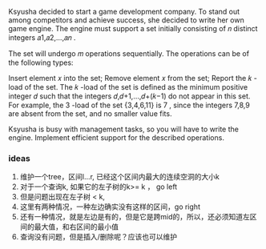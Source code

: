 Ksyusha decided to start a game development company. To stand out among competitors and achieve success, she decided to write her own game engine. The engine must support a set initially consisting of 𝑛
 distinct integers 𝑎1,𝑎2,…,𝑎𝑛
.

The set will undergo 𝑚
 operations sequentially. The operations can be of the following types:

Insert element 𝑥
 into the set;
Remove element 𝑥
 from the set;
Report the 𝑘
-load of the set.
The 𝑘
-load of the set is defined as the minimum positive integer 𝑑
 such that the integers 𝑑,𝑑+1,…,𝑑+(𝑘−1)
 do not appear in this set. For example, the 3
-load of the set {3,4,6,11}
 is 7
, since the integers 7,8,9
 are absent from the set, and no smaller value fits.

Ksyusha is busy with management tasks, so you will have to write the engine. Implement efficient support for the described operations.

### ideas
1. 维护一个tree，区间l...r, 已经这个区间内最大的连续空洞的大小k
2. 对于一个查询k, 如果它的左子树的k>= k ， go left
3. 但是问题出现在左子树 < k, 
4. 这里有两种情况，一种左边确实没有这样的区间，go right
5. 还有一种情况，就是左边是有的，但是它是跨mid的，所以，还必须知道左区间的最大值，和右区间的最小值
6. 查询没有问题，但是插入/删除呢？应该也可以维护